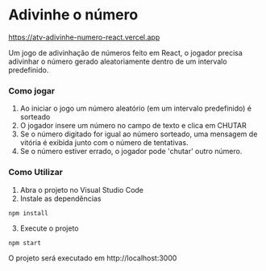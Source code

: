 # Adivinhe o número
https://atv-adivinhe-numero-react.vercel.app

Um jogo de adivinhação de números feito em React, o jogador precisa adivinhar o número gerado aleatoriamente dentro de um intervalo predefinido.


### Como jogar

1. Ao iniciar o jogo um número aleatório (em um intervalo predefinido) é sorteado
2. O jogador insere um número no campo de texto e clica em CHUTAR
3. Se o número digitado for igual ao número sorteado, uma mensagem de vitória é exibida junto com o número de tentativas.
4. Se o número estiver errado, o jogador pode 'chutar' outro número.



### Como Utilizar

1. Abra o projeto no Visual Studio Code
2. Instale as dependências 
```
npm install
```
3. Execute o projeto 

```
npm start
```
O projeto será executado em http://localhost:3000


